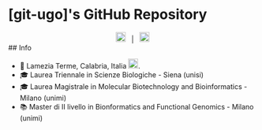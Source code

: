 # [git-ugo]'s GitHub Repository

<div align="center">
  &nbsp;
  <a title="English" href="./README.md"><kbd><img width="20px" src="https://flagicons.lipis.dev/flags/4x3/gb.svg"></kbd></a>
  &nbsp;
  |
  &nbsp;
  <a title="Italiano" href="./README.it.md"><kbd><img width="20px" src="https://flagicons.lipis.dev/flags/4x3/it.svg"></kbd></a> 
  &nbsp;
</div>
  
<div align="left">
## Info

- 📍 Lamezia Terme, Calabria, Italia <kbd><img width="20px" src="https://flagicons.lipis.dev/flags/4x3/it.svg"></kbd>.
- 🎓 Laurea Triennale in Scienze Biologiche - Siena (unisi)
- 🎓 Laurea Magistrale in Molecular Biotechnology and Bioinformatics - Milano (unimi)
- 📚 Master di II livello in Bionformatics and Functional Genomics - Milano (unimi)
</div>

